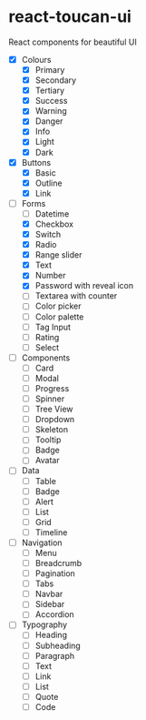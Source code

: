 # react-toucan-ui
React components for beautiful UI

- [x] Colours
  - [x] Primary
  - [x] Secondary
  - [x] Tertiary
  - [x] Success
  - [x] Warning
  - [x] Danger
  - [x] Info
  - [x] Light
  - [x] Dark

- [x] Buttons
  - [x] Basic
  - [x] Outline
  - [x] Link

- [ ] Forms
  - [ ] Datetime
  - [x] Checkbox
  - [x] Switch
  - [x] Radio
  - [x] Range slider
  - [x] Text
  - [x] Number
  - [x] Password with reveal icon
  - [ ] Textarea with counter
  - [ ] Color picker
  - [ ] Color palette
  - [ ] Tag Input
  - [ ] Rating
  - [ ] Select

- [ ] Components
  - [ ] Card
  - [ ] Modal
  - [ ] Progress
  - [ ] Spinner
  - [ ] Tree View
  - [ ] Dropdown
  - [ ] Skeleton
  - [ ] Tooltip
  - [ ] Badge
  - [ ] Avatar

- [ ] Data
  - [ ] Table
  - [ ] Badge
  - [ ] Alert
  - [ ] List
  - [ ] Grid
  - [ ] Timeline

- [ ] Navigation
  - [ ] Menu
  - [ ] Breadcrumb
  - [ ] Pagination
  - [ ] Tabs
  - [ ] Navbar
  - [ ] Sidebar
  - [ ] Accordion

- [ ] Typography
  - [ ] Heading
  - [ ] Subheading
  - [ ] Paragraph
  - [ ] Text
  - [ ] Link
  - [ ] List
  - [ ] Quote
  - [ ] Code
